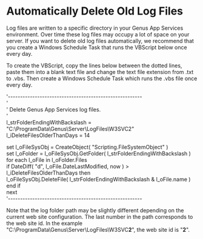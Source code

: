 # Automatically Delete Old Log Files

Log files are written to a specific directory in your Genus App Services environment. Over time these log files may occupy a lot of space on your server. If you want to delete old log files automatically, we recommend that you create a Windows Schedule Task that runs the VBScript below once every day.

To create the VBScript, copy the lines below between the dotted lines, paste them into a blank text file and change the text file extension from .txt to .vbs. Then create a Windows Schedule Task which runs the .vbs file once every day.

'-------------------------------------------------------  
'  
' Delete Genus App Services log files.  
'  
l_strFolderEndingWithBackslash = "C:\ProgramData\Genus\Server\LogFiles\W3SVC2\"  
l_iDeleteFilesOlderThanDays = 14  

set l_oFileSysObj = CreateObject( "Scripting.FileSystemObject" )  
set l_oFolder = l_oFileSysObj.GetFolder( l_strFolderEndingWithBackslash )  
for each l_oFile in l_oFolder.Files  
if DateDiff( "d", l_oFile.DateLastModified, now ) > l_iDeleteFilesOlderThanDays then  
l_oFileSysObj.DeleteFile( l_strFolderEndingWithBackslash & l_oFile.name )  
end if  
next  
'-------------------------------------------------------

Note that the log folder path may be slightly different depending on the current web site configuration. The last number in the path corresponds to the web site id. In the example "C:\ProgramData\Genus\Server\LogFiles\W3SVC**2**\", the web site id is "**2**".